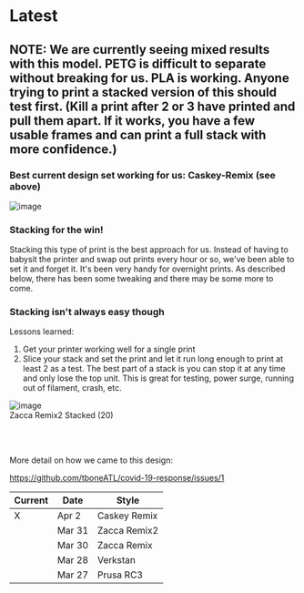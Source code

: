 
# Latest 

## NOTE: We are currently seeing mixed results with this model. PETG is difficult to separate without breaking for us.  PLA is working.  Anyone trying to print a stacked version of this should test first.  (Kill a print after 2 or 3 have printed and pull them apart.  If it works, you have a few usable frames and can print a full stack with more confidence.)


### Best current design set working for us:  Caskey-Remix (see above)

![image](https://user-images.githubusercontent.com/28732130/78292134-96426f80-74f4-11ea-827d-4fd48cb7109e.png)


### Stacking for the win!
Stacking this type of print is the best approach for us.  Instead of having to babysit the printer and swap out prints every hour or so, we've been able to set it and forget it.  It's been very handy for overnight prints.  As described below, there has been some tweaking and there may be some more to come.

### Stacking isn't always easy though 

Lessons learned:
1. Get your printer working well for a single print
2. Slice your stack and set the print and let it run long enough to print at least 2 as a test.  The best part of a stack is you can stop it at any time and only lose the top unit.  This is great for testing, power surge, running out of filament, crash, etc.

![image](https://user-images.githubusercontent.com/28732130/78116743-bf6adf00-73d2-11ea-9280-23b463c30c69.png)  
Zacca Remix2 Stacked (20)

<br /><br />

More detail on how we came to this design:

https://github.com/tboneATL/covid-19-response/issues/1

|Current   |Date   |Style  | 
|---  |---|---|
| X  |Apr 2   | Caskey Remix  | 
|   |Mar 31   | Zacca Remix2  | 
|   |Mar 30   | Zacca Remix  | 
|   |Mar 28   | Verkstan  | 
|   |Mar 27   | Prusa RC3   | 

